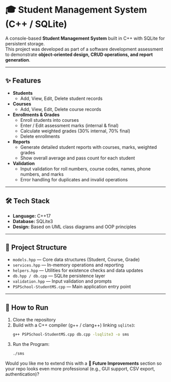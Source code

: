 # 🎓 Student Management System (C++ / SQLite)

A console-based **Student Management System** built in C++ with SQLite for persistent storage.  
This project was developed as part of a software development assessment to demonstrate **object-oriented design, CRUD operations, and report generation**.  

---

## ✨ Features
- **Students**
  - Add, View, Edit, Delete student records  
- **Courses**
  - Add, View, Edit, Delete course records  
- **Enrollments & Grades**
  - Enroll students into courses  
  - Enter / Edit assessment marks (internal & final)  
  - Calculate weighted grades (30% internal, 70% final)  
  - Delete enrollments  
- **Reports**
  - Generate detailed student reports with courses, marks, weighted grades  
  - Show overall average and pass count for each student  
- **Validation**
  - Input validation for roll numbers, course codes, names, phone numbers, and marks  
  - Error handling for duplicates and invalid operations  

---

## 🛠️ Tech Stack
- **Language:** C++17  
- **Database:** SQLite3  
- **Design:** Based on UML class diagrams and OOP principles  

---

## 📂 Project Structure
- `models.hpp` — Core data structures (Student, Course, Grade)  
- `services.hpp` — In-memory operations and reporting  
- `helpers.hpp` — Utilities for existence checks and data updates  
- `db.hpp / db.cpp` — SQLite persistence layer  
- `validation.hpp` — Input validation and prompts  
- `PSPSchool-StudentMS.cpp` — Main application entry point  

---

## 🚀 How to Run
1. Clone the repository  
2. Build with a C++ compiler (g++ / clang++) linking `sqlite3`:  
   ```bash
   g++ PSPSchool-StudentMS.cpp db.cpp -lsqlite3 -o sms
3. Run the Program:
   ```bash
   ./sms
Would you like me to extend this with a **📌 Future Improvements** section so your repo looks even more professional (e.g., GUI support, CSV export, authentication)?
